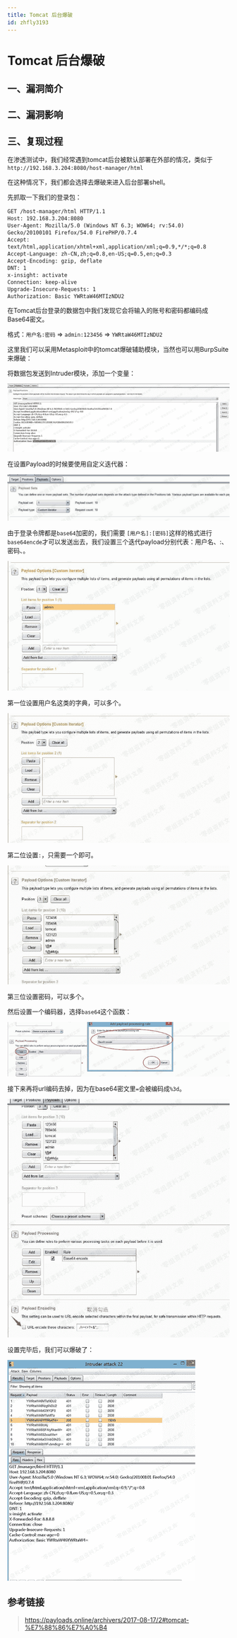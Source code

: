 ```yaml
---
title: Tomcat 后台爆破
id: zhfly3193
---
```


# Tomcat 后台爆破

## 一、漏洞简介

## 二、漏洞影响

## 三、复现过程

在渗透测试中，我们经常遇到tomcat后台被默认部署在外部的情况，类似于`http://192.168.3.204:8080/host-manager/html`

在这种情况下，我们都会选择去爆破来进入后台部署shell。

先抓取一下我们的登录包：

```
GET /host-manager/html HTTP/1.1
Host: 192.168.3.204:8080
User-Agent: Mozilla/5.0 (Windows NT 6.3; WOW64; rv:54.0) Gecko/20100101 Firefox/54.0 FirePHP/0.7.4
Accept: text/html,application/xhtml+xml,application/xml;q=0.9,*/*;q=0.8
Accept-Language: zh-CN,zh;q=0.8,en-US;q=0.5,en;q=0.3
Accept-Encoding: gzip, deflate
DNT: 1
x-insight: activate
Connection: keep-alive
Upgrade-Insecure-Requests: 1
Authorization: Basic YWRtaW46MTIzNDU2 
```

在Tomcat后台登录的数据包中我们发现它会将输入的账号和密码都编码成Base64密文。

格式：`用户名:密码` => `admin:123456` => `YWRtaW46MTIzNDU2`

这里我们可以采用Metasploit中的tomcat爆破辅助模块，当然也可以用BurpSuite来爆破：

将数据包发送到Intruder模块，添加一个变量：

![image](../img/018c35b84c4ee9743993e3aa7991ad16.png)

在设置Payload的时候要使用自定义迭代器：

![image](../img/074e4400721052bfdc700365db42f06e.png)

由于登录令牌都是`base64`加密的，我们需要 `[用户名]:[密码]`这样的格式进行`base64encde`才可以发送出去，我们设置三个迭代payload分别代表：用户名、:、密码、。

![image](../img/0ed93b889ebb49641967e821e9d13411.png)

第一位设置用户名这类的字典，可以多个。

![image](../img/43ab9f8f94d7080a3a2aa0a8d0d8d2b5.png)

第二位设置`:`，只需要一个即可。

![image](../img/316eda9f6a4107ccc56abeb018ec812c.png)

第三位设置密码，可以多个。

然后设置一个编码器，选择`base64`这个函数：

![image](../img/f062bd38aa38b66d897f0e87b2975b60.png)

接下来再将url编码去掉，因为在base64密文里`=`会被编码成`%3d`。

![image](../img/2a92f41c72bbbfac3c2f4479ea9c44fe.png)

设置完毕后，我们可以爆破了：

![image](../img/47347f113ff359a295b6fbdc6e48c16a.png)

## 参考链接

> https://payloads.online/archivers/2017-08-17/2#tomcat-%E7%88%86%E7%A0%B4